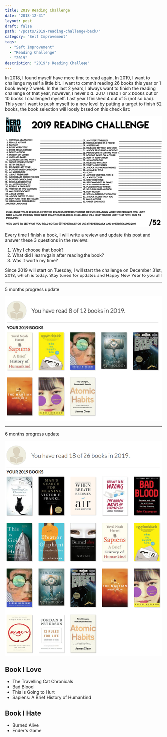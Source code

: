 ```yaml
---
title: 2019 Reading Challenge
date: "2018-12-31"
layout: post
draft: false
path: "/posts/2019-reading-challenge-back/"
category: "Self Improvement"
tags:
  - "Seft Improvement"
  - "Reading Challenge"
  - "2019"
description: "2019's Reading Challege"
---
```


In 2018, I found myself have more time to read again, In 2019, I want to challenge myself a little bit. I want to commit reading 26 books this year or 1 book every 2 week.  In the last 2 years, I always want to finish the reading challenge of that year, however, I never did. 2017 I read 1 or 2 books out or 10 books I challenged myself. Last year I finished 4 out of 5 (not so bad). This year I want to push myself to a new level by putting a target to finish 52 books, the book selection will loosly based on this check list:

![Reading Challege](./2019-Reading-Challenge.jpg)

Every time I finish a book, I will write a review and update this post and answer these 3 questions in the reviews:
1. Why I choose that book?
2. What did I learn/gain after reading the book?
3. Was it worth my time?

Since 2019 will start on Tuesday, I will start the challenge on December 31st, 2018, which is today. Stay tuned for updates and Happy New Year to you all!

---

5 months progress update

![progress 5 months](./reading-challenge-5-months.png)

---

6 months progress update

![progress 6 month](./6-months.png)

## Book I Love

- The Travelling Cat Chronicals
- Bad Blood
- This is Going to Hurt
- Sapiens: A Brief History of Humankind

## Book I Hate

- Burned Alive
- Ender's Game
